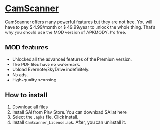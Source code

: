 # [CamScanner](https://www.camscanner.com/)
CamScanner offers many powerful features but they are not free.
You will have to pay $ 4.99/month or $ 49.99/year to unlock the whole thing.
That’s why you should use the MOD version of APKMODY. It’s free.

## MOD features
* Unlocked all the advanced features of the Premium version.
* The PDF files have no watermark.
* Upload Evernote/SkyDrive indefinitely.
* No ads.
* High-quality scanning.

## How to install
1. Download all files.
2. Install SAI from Play Store. You can download SAI at [here](https://github.com/Aefyr/SAI/releases)
3. Select the `.apks` file. Click install.
4. Install `CamScanner_License.apk`. After, you can uninstall it.